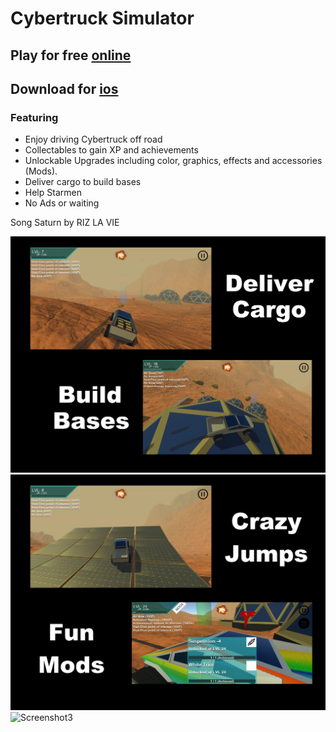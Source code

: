 # Cybertruck Simulator

## Play for free [online](https://blandman.github.io/cybertruck)
## Download for [ios](https://apps.apple.com/us/app/cybertruck-sim/id1490936469?ls=1)

### Featuring

- Enjoy driving Cybertruck off road
- Collectables to gain XP and achievements
- Unlockable Upgrades including color, graphics, effects and accessories (Mods).
- Deliver cargo to build bases
- Help Starmen
- No Ads or waiting

Song Saturn by RIZ LA VIE

![Screenshot](Screenshots/iPadCybertruckScreen1.png)
![Screenshot2](Screenshots/iPadCybertruckScreen2.png)
![Screenshot3](Screenshots/IMG_3922.PNG)
